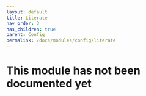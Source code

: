 ```yaml
---
layout: default
title: Literate
nav_order: 3
has_children: true
parent: Config
permalink: /docs/modules/config/literate
---
```


# This module has not been documented yet
